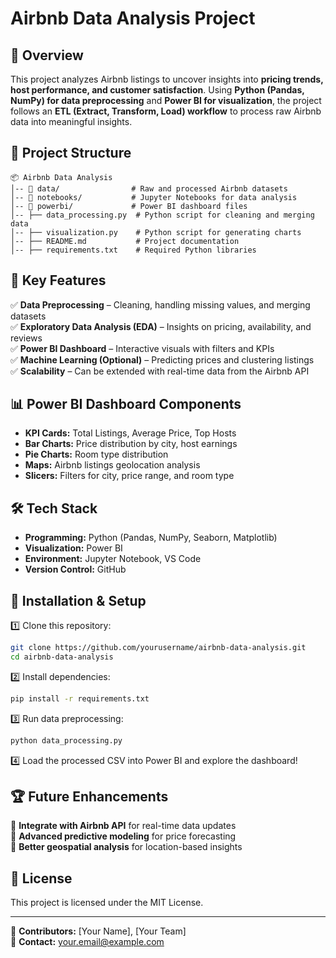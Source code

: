 # Airbnb Data Analysis Project

## 📌 Overview
This project analyzes Airbnb listings to uncover insights into **pricing trends, host performance, and customer satisfaction**. Using **Python (Pandas, NumPy) for data preprocessing** and **Power BI for visualization**, the project follows an **ETL (Extract, Transform, Load) workflow** to process raw Airbnb data into meaningful insights.

## 📂 Project Structure
```
📦 Airbnb Data Analysis
│-- 📁 data/                # Raw and processed Airbnb datasets
│-- 📁 notebooks/           # Jupyter Notebooks for data analysis
│-- 📁 powerbi/             # Power BI dashboard files
│-- ├── data_processing.py  # Python script for cleaning and merging data
│-- ├── visualization.py    # Python script for generating charts
│-- ├── README.md           # Project documentation
│-- ├── requirements.txt    # Required Python libraries
```

## 🚀 Key Features
✅ **Data Preprocessing** – Cleaning, handling missing values, and merging datasets  
✅ **Exploratory Data Analysis (EDA)** – Insights on pricing, availability, and reviews  
✅ **Power BI Dashboard** – Interactive visuals with filters and KPIs  
✅ **Machine Learning (Optional)** – Predicting prices and clustering listings  
✅ **Scalability** – Can be extended with real-time data from the Airbnb API  

## 📊 Power BI Dashboard Components
- **KPI Cards:** Total Listings, Average Price, Top Hosts  
- **Bar Charts:** Price distribution by city, host earnings  
- **Pie Charts:** Room type distribution  
- **Maps:** Airbnb listings geolocation analysis  
- **Slicers:** Filters for city, price range, and room type  

## 🛠️ Tech Stack
- **Programming:** Python (Pandas, NumPy, Seaborn, Matplotlib)  
- **Visualization:** Power BI  
- **Environment:** Jupyter Notebook, VS Code  
- **Version Control:** GitHub  

## 🔧 Installation & Setup
1️⃣ Clone this repository:  
```sh
git clone https://github.com/yourusername/airbnb-data-analysis.git
cd airbnb-data-analysis
```  
2️⃣ Install dependencies:  
```sh
pip install -r requirements.txt
```  
3️⃣ Run data preprocessing:  
```sh
python data_processing.py
```  
4️⃣ Load the processed CSV into Power BI and explore the dashboard!  

## 🏆 Future Enhancements
📌 **Integrate with Airbnb API** for real-time data updates  
📌 **Advanced predictive modeling** for price forecasting  
📌 **Better geospatial analysis** for location-based insights  

## 📜 License
This project is licensed under the MIT License.  

---  
🔗 **Contributors:** [Your Name], [Your Team]  
📩 **Contact:** your.email@example.com  
